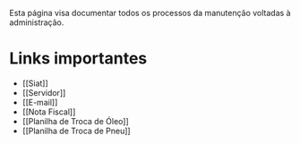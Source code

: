 Esta página visa documentar todos os processos da manutenção voltadas à administração.
# Links importantes
- [[Siat]]
- [[Servidor]]
- [[E-mail]]
- [[Nota Fiscal]]
- [[Planilha de Troca de Óleo]]
- [[Planilha de Troca de Pneu]]